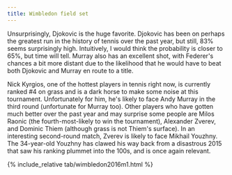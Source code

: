 ```yaml
---
title: Wimbledon field set
---
```


Unsurprisingly, Djokovic is the huge favorite.  Djokovic has been on perhaps the
greatest run in the history of tennis over the past year, but still, 83% seems
surprisingly high.  Intuitively, I would think the probability is closer to 65%,
but time will tell.  Murray also has an excellent shot, with Federer's chances a
bit more distant due to the likelihood that he would have to beat both Djokovic
and Murray en route to a title.

Nick Kyrgios, one of the hottest players in tennis right now, is currently
ranked #4 on grass and is a dark horse to make some noise at this tournament.
Unfortunately for him, he's likely to face Andy Murray in the third round
(unfortunate for Murray too).  Other players who have gotten much better over
the past year and may surprise some people are Milos Raonic (the
fourth-most-likely to win the tournament), Alexander Zverev, and Dominic Thiem
(although grass is not Thiem's surface).  In an interesting second-round match,
Zverev is likely to face Mikhail Youzhny.  The 34-year-old Youzhny has clawed
his way back from a disastrous 2015 that saw his ranking plummet into the 100s,
and is once again relevant.

{% include_relative tab/wimbledon2016m1.html %}

